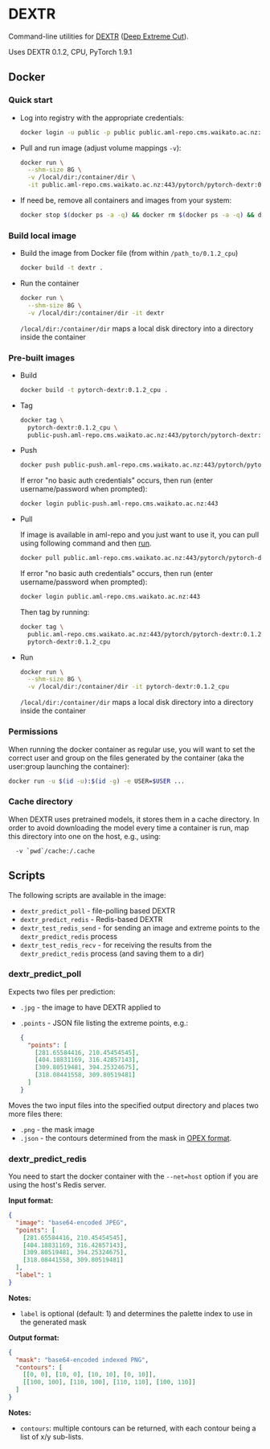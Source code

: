 # DEXTR

Command-line utilities for [DEXTR](https://github.com/Britefury/dextr) 
([Deep Extreme Cut](http://people.ee.ethz.ch/~cvlsegmentation/dextr/)). 

Uses DEXTR 0.1.2, CPU, PyTorch 1.9.1


## Docker

### Quick start

* Log into registry with the appropriate credentials:

  ```bash
  docker login -u public -p public public.aml-repo.cms.waikato.ac.nz:443 
  ```

* Pull and run image (adjust volume mappings `-v`):

  ```bash
  docker run \
    --shm-size 8G \
    -v /local/dir:/container/dir \
    -it public.aml-repo.cms.waikato.ac.nz:443/pytorch/pytorch-dextr:0.1.2_cpu
  ```

* If need be, remove all containers and images from your system:

  ```bash
  docker stop $(docker ps -a -q) && docker rm $(docker ps -a -q) && docker system prune -a
  ```

### Build local image

* Build the image from Docker file (from within `/path_to/0.1.2_cpu`)

  ```bash
  docker build -t dextr .
  ```
  
* Run the container

  ```bash
  docker run \
    --shm-size 8G \
    -v /local/dir:/container/dir -it dextr
  ```
  `/local/dir:/container/dir` maps a local disk directory into a directory inside the container

### Pre-built images

* Build

  ```bash
  docker build -t pytorch-dextr:0.1.2_cpu .
  ```
  
* Tag

  ```bash
  docker tag \
    pytorch-dextr:0.1.2_cpu \
    public-push.aml-repo.cms.waikato.ac.nz:443/pytorch/pytorch-dextr:0.1.2_cpu
  ```
  
* Push

  ```bash
  docker push public-push.aml-repo.cms.waikato.ac.nz:443/pytorch/pytorch-dextr:0.1.2_cpu
  ```
  If error "no basic auth credentials" occurs, then run (enter username/password when prompted):
  
  ```bash
  docker login public-push.aml-repo.cms.waikato.ac.nz:443
  ```
  
* Pull

  If image is available in aml-repo and you just want to use it, you can pull using following command and then [run](#run).

  ```bash
  docker pull public.aml-repo.cms.waikato.ac.nz:443/pytorch/pytorch-dextr:0.1.2_cpu
  ```
  If error "no basic auth credentials" occurs, then run (enter username/password when prompted):
  
  ```bash
  docker login public.aml-repo.cms.waikato.ac.nz:443
  ```
  Then tag by running:
  
  ```bash
  docker tag \
    public.aml-repo.cms.waikato.ac.nz:443/pytorch/pytorch-dextr:0.1.2_cpu \
    pytorch-dextr:0.1.2_cpu
  ```
  
* <a name="run">Run</a>

  ```bash
  docker run \
    --shm-size 8G \
    -v /local/dir:/container/dir -it pytorch-dextr:0.1.2_cpu
  ```
  `/local/dir:/container/dir` maps a local disk directory into a directory inside the container


### Permissions

When running the docker container as regular use, you will want to set the correct
user and group on the files generated by the container (aka the user:group launching
the container):

```bash
docker run -u $(id -u):$(id -g) -e USER=$USER ...
```


### Cache directory

When DEXTR uses pretrained models, it stores them in a cache directory. In order
to avoid downloading the model every time a container is run, map this 
directory into one on the host, e.g., using:

```
  -v `pwd`/cache:/.cache
```


## Scripts

The following scripts are available in the image:

* `dextr_predict_poll` - file-polling based DEXTR
* `dextr_predict_redis` - Redis-based DEXTR
* `dextr_test_redis_send` - for sending an image and extreme points to the `dextr_predict_redis` process 
* `dextr_test_redis_recv` - for receiving the results from the `dextr_predict_redis` process (and saving them to a dir) 

### dextr_predict_poll

Expects two files per prediction:

* `.jpg` - the image to have DEXTR applied to
* `.points` - JSON file listing the extreme points, e.g.:

  ```json
  {
    "points": [
      [281.65584416, 210.45454545],
      [404.18831169, 316.42857143],
      [309.80519481, 394.25324675],
      [318.08441558, 309.80519481]
    ]
  }
  ```
  
Moves the two input files into the specified output directory and places two
more files there:

* `.png` - the mask image
* `.json` - the contours determined from the mask in 
  [OPEX format](https://github.com/WaikatoLink2020/objdet-predictions-exchange-format).


### dextr_predict_redis
 
You need to start the docker container with the `--net=host` option if you 
are using the host's Redis server.

**Input format:**

```json
{
  "image": "base64-encoded JPEG",
  "points": [
    [281.65584416, 210.45454545],
    [404.18831169, 316.42857143],
    [309.80519481, 394.25324675],
    [318.08441558, 309.80519481]
  ],
  "label": 1
}
```

**Notes:**

* `label` is optional (default: 1) and determines the palette index to use in
  the generated mask

**Output format:**

```json
{
  "mask": "base64-encoded indexed PNG",
  "contours": [
    [[0, 0], [10, 0], [10, 10], [0, 10]],
    [[100, 100], [110, 100], [110, 110], [100, 110]]
  ]
}
```

**Notes:**

* `contours`: multiple contours can be returned, with each contour being a list
  of x/y sub-lists.
